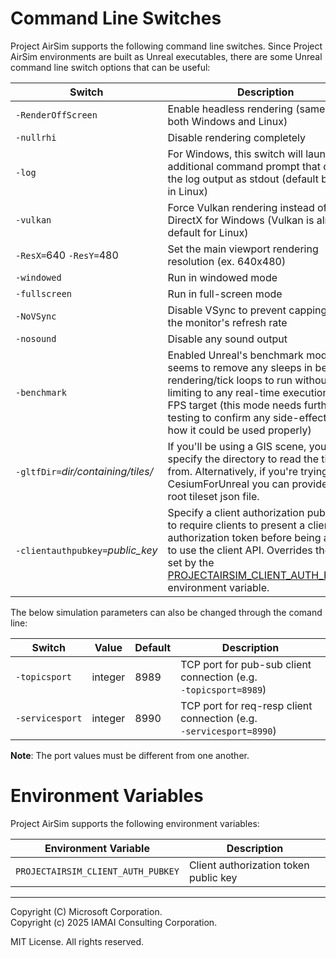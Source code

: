 # Command Line Switches

Project AirSim supports the following command line switches.  Since Project AirSim environments are built as Unreal executables, there are some Unreal command line switch options that can be useful:

| Switch | Description |
| ------ | ----------- |
| <code>&#x2011;RenderOffScreen</code> | Enable headless rendering (same for both Windows and Linux) |
| <code>&#x2011;nullrhi</code> | Disable rendering completely |
| <code>&#x2011;log</code> | For Windows, this switch will launch an additional command prompt that displays the log output as stdout (default behavior in Linux) |
| <code>&#x2011;vulkan</code> | Force Vulkan rendering instead of DirectX for Windows (Vulkan is already default for Linux)
| <code>&#x2011;ResX=</code>640 <code>&#x2011;ResY=</code>480 | Set the main viewport rendering resolution (ex. 640x480) |
| <code>&#x2011;windowed</code> | Run in windowed mode |
| <code>&#x2011;fullscreen</code> | Run in full-screen mode |
| <code>&#x2011;NoVSync</code> | Disable VSync to prevent capping FPS at the monitor's refresh rate |
| <code>&#x2011;nosound</code> | Disable any sound output |
| <code>&#x2011;benchmark</code> | Enabled Unreal's benchmark mode that seems to remove any sleeps in between rendering/tick loops to run without limiting to any real-time execution rate FPS target (this mode needs further testing to confirm any side-effects and how it could be used properly) |
| <code>&#x2011;gltfDir=</code><i>dir/containing/tiles/</i> | If you'll be using a GIS scene, you can specify the directory to read the tiles from. Alternatively, if you're trying CesiumForUnreal you can provide the root tileset json file. |
| <code>&#x2011;clientauthpubkey=</code><i>public_key</i> | Specify a client authorization public key to require clients to present a client authorization token before being allowed to use the client API.  Overrides the key set by the [PROJECTAIRSIM_CLIENT_AUTH_PUBKEY](#environment_variables) environment variable. |

The below simulation parameters can also be changed through the comand line:

| Switch | Value | Default | Description |
| ------ | ----- | ----- | ----- |
| <code>&#x2011;topicsport</code> | integer | 8989 | TCP port for pub-sub client connection (e.g. <code>&#x2011;topicsport=8989</code>)|
| <code>&#x2011;servicesport</code> | integer | 8990 | TCP port for req-resp client connection (e.g. <code>&#x2011;servicesport=8990</code>)|

**Note**: The port values must be different from one another.


# Environment Variables

Project AirSim supports the following environment variables:

| Environment Variable | Description |
| -------------------- | ----------- |
| <code>PROJECTAIRSIM_CLIENT_AUTH_PUBKEY</code> | Client authorization token public key

---

Copyright (C) Microsoft Corporation.  
Copyright (c) 2025 IAMAI Consulting Corporation.

MIT License. All rights reserved.
